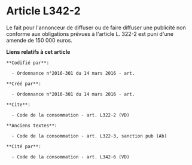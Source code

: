 # Article L342-2

Le fait pour l'annonceur de diffuser ou de faire diffuser une publicité non conforme aux obligations prévues à l'article L.
322-2 est puni d'une amende de 150 000 euros.

**Liens relatifs à cet article**

	**Codifié par**:

	  - Ordonnance n°2016-301 du 14 mars 2016 - art.

	**Créé par**:

	  - Ordonnance n°2016-301 du 14 mars 2016 - art.

	**Cite**:

	  - Code de la consommation - art. L322-2 (VD)

	**Anciens textes**:

	  - Code de la consommation - art. L322-3, sanction pub (Ab)

	**Cité par**:

	  - Code de la consommation - art. L342-6 (VD)
